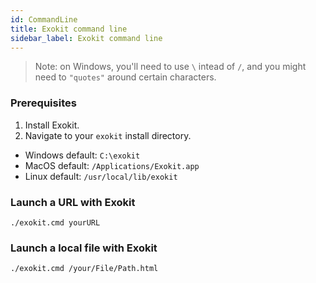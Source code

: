 ```yaml
---
id: CommandLine 
title: Exokit command line
sidebar_label: Exokit command line
---
```


> Note: on Windows, you'll need to use `\` intead of `/`, and you might need to `"quotes"` around certain characters.

### Prerequisites

1. Install Exokit.
1. Navigate to your `exokit` install directory.
  - Windows default: `C:\exokit`
  - MacOS default: `/Applications/Exokit.app`
  - Linux default: `/usr/local/lib/exokit`

### Launch a URL with Exokit

`./exokit.cmd yourURL`

### Launch a local file with Exokit

`./exokit.cmd /your/File/Path.html`
